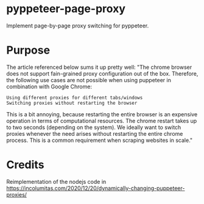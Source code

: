 # pyppeteer-page-proxy
Implement page-by-page proxy switching for pyppeteer.

# Purpose
The article referenced below sums it up pretty well:
"The chrome browser does not support fain-grained proxy configuration out of the box. Therefore, the following use cases are not possible when using puppeteer in combination with Google Chrome:

    Using different proxies for different tabs/windows
    Switching proxies without restarting the browser

This is a bit annoying, because restarting the entire browser is an expensive operation in terms of computational resources. The chrome restart takes up to two seconds (depending on the system). We ideally want to switch proxies whenever the need arises without restarting the entire chrome process. This is a common requirement when scraping websites in scale."

# Credits
Reimplementation of the nodejs code in https://incolumitas.com/2020/12/20/dynamically-changing-puppeteer-proxies/
